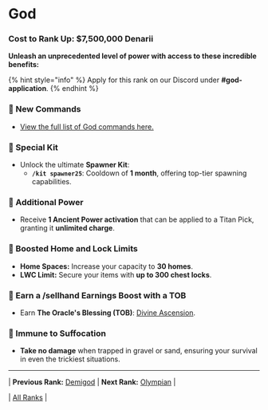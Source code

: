 # God

### Cost to Rank Up: $7,500,000 Denarii

**Unleash an unprecedented level of power with access to these incredible benefits:**

{% hint style="info" %}
Apply for this rank on our Discord under **#god-application**.
{% endhint %}

### 🔹 New Commands
- [View the full list of God commands here.](../../../gameplay-features/commands#god)

### 🔹 Special Kit
- Unlock the ultimate **Spawner Kit**:
  - **`/kit spawner25`**: Cooldown of **1 month**, offering top-tier spawning capabilities.

### 🔹 Additional Power
- Receive **1 Ancient Power activation** that can be applied to a Titan Pick, granting it **unlimited charge**.

### 🔹 Boosted Home and Lock Limits
- **Home Spaces:** Increase your capacity to **30 homes**.
- **LWC Limit:** Secure your items with **up to 300 chest locks**.

### 🔹 Earn a /sellhand Earnings Boost with a TOB
- Earn **The Oracle's Blessing (TOB)**: [Divine Ascension](../../the-oracles-blessing/divine-ascension.md).

### 🔹 Immune to Suffocation
- **Take no damage** when trapped in gravel or sand, ensuring your survival in even the trickiest situations.

---

| **Previous Rank:** [Demigod](../mythic-tier/05-demigod.md) | **Next Rank:** [Olympian](02-olympian.md) |

| [All Ranks](../README.md) |
